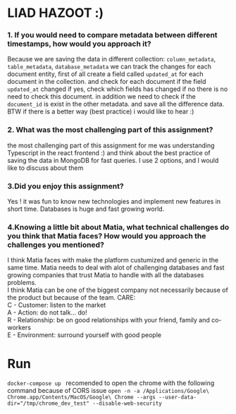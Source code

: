 # LIAD HAZOOT :)
### 1. If you would need to compare metadata between different timestamps, how would you approach it?

Because we are saving the data in different collection: `column_metadata`, `table_metadata`, `database_metadata` we can track the changes for each document entity, first of all create a field called ```updated_at``` for each document in the collection. and check for each document if the field ```updated_at``` changed if yes, check which fields has changed if no there is no need to check this document.
in addition we need to check if the `document_id` is exist in the other metadata. and save all the difference data. 
BTW if there is a better way (best practice) i would like to hear :)


### 2. What was the most challenging part of this assignment?
the most challenging part of this assignment for me was understanding Typescript in the react frontend :) and think about the best practice of saving the data in MongoDB for fast queries. I use 2 options, and I would like to discuss about them

### 3.Did you enjoy this assignment?
Yes ! it was fun to know new technologies and implement new features in short time. Databases is huge and fast growing world.

### 4.Knowing a little bit about Matia, what technical challenges do you think that Matia faces? How would you approach the challenges you mentioned?
I think Matia faces with make the platform custumized and generic in the same time. Matia needs to deal with alot of challenging databases and fast growing companies that trust Matia to handle with all the databases problems.</br> 
I think Matia can be one of the biggest company not necessarily
because of the product but because of the team.
CARE: </br>
C - Customer: listen to the market </br> 
A - Action: do not talk... do! </br>
R - Relationship: be on good relationships with your friend, family and co-workers </br>
E - Environment: surround yourself with good people  </br>

# Run 

```docker-compose up ```
recomended to open the chrome with the following command because of CORS issue
```open -n -a /Applications/Google\ Chrome.app/Contents/MacOS/Google\ Chrome --args --user-data-dir="/tmp/chrome_dev_test" --disable-web-security```
